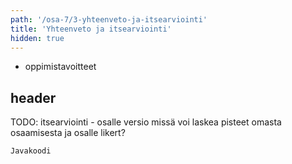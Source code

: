 ```yaml
---
path: '/osa-7/3-yhteenveto-ja-itsearviointi'
title: 'Yhteenveto ja itsearviointi'
hidden: true
---
```


<text-box variant='learningObjectives' name='Oppimistavoitteet'>

- oppimistavoitteet

</text-box>

## header

TODO: itsearviointi - osalle versio missä voi laskea pisteet omasta osaamisesta ja osalle likert?

```java
Javakoodi
```
